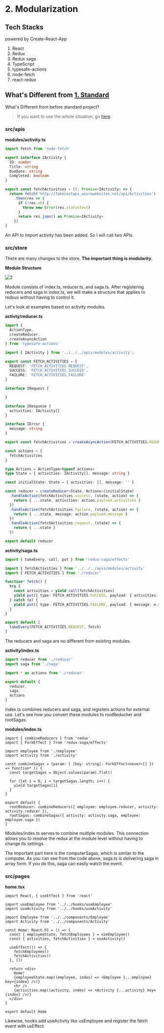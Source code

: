 # 2. Modularization

## Tech Stacks

powered by Create-React-App

1. React
2. Redux
3. Redux saga
4. TypeScript
5. typesafe-actions
6. node-fetch
7. react-redux

## What's Different from [1. Standard](https://github.com/Vallista/Beautiful-React-Redux-Typescript/tree/1.standard)

What's Different from before standard project?

> If you want to see the whole situation, go [here](https://github.com/Vallista/Beautiful-React-Redux-Typescript/tree/1.standard).

### src/apis

**modules/activity.ts**

```ts
import fetch from 'node-fetch'

export interface IActivity {
  ID: number
  Title: string
  DueDate: string
  Completed: boolean
}

export const fetchActivities = (): Promise<IActivity> => {
  return fetch('http://fakerestapi.azurewebsites.net/api/Activities')
    .then(res => {
      if (!res.ok) {
        throw new Error(res.statusText)
      }
      return res.json() as Promise<IActivity>
    })
}

```

An API to import activity has been added. So I will call two APIs.

### src/store

There are many changes to the store. **The important thing is modularity**.

**Module Structure**

![2](https://github.com/Vallista/Beautiful-React-Redux-Typescript/blob/2.separation/screenshots/1.png?raw=true)

Module consists of index.ts, reducer.ts, and saga.ts. After registering reducers and saga in index.ts, we will make a structure that applies to redsux without having to control it.

Let's look at examples based on activity modules.

**activty/reducer.ts**

```ts
import {
  ActionType,
  createReducer,
  createAsyncAction
} from 'typesafe-actions'

import { IActivity } from '../../../apis/modules/activity';

export const FETCH_ACTIVITIES = {
  REQUEST: 'FETCH_ACTIVITIES_REQUEST',
  SUCCESS: 'FETCH_ACTIVITIES_SUCCESS',
  FAILURE: 'FETCH_ACTIVITIES_FAILURE'
}

interface IRequest {

}

interface IResponse {
  activities: IActivity[]
}

interface IError {
  message: string
}

export const fetchActivities = createAsyncAction(FETCH_ACTIVITIES.REQUEST, FETCH_ACTIVITIES.SUCCESS, FETCH_ACTIVITIES.FAILURE)<IRequest, IResponse, IError>()

const actions = {
  fetchActivities
}

type Actions = ActionType<typeof actions>
type State = { activities: IActivity[], message: string }

const initialState: State = { activities: [], message: '' }

const reducer = createReducer<State, Actions>(initialState)
  .handleAction(fetchActivities.success, (state, action) => {
    return { ...state, activities: action.payload.activities }
  })
  .handleAction(fetchActivities.failure, (state, action) => {
    return { ...state, message: action.payload.message }
  })
  .handleAction(fetchActivities.request, (state) => {
    return { ...state }
  })

export default reducer
```

**activity/saga.ts**

```ts
import { takeEvery, call, put } from 'redux-saga/effects'

import { fetchActivities } from '../../../apis/modules/activity'
import { FETCH_ACTIVITIES } from './reducer'

function* fetch() {
  try {
    const activities = yield call(fetchActivities)
    yield put({ type: FETCH_ACTIVITIES.SUCCESS, payload: { activities: activities } })
  } catch (e) {
    yield put({ type: FETCH_ACTIVITIES.FAILURE, payload: { message: e.message } })
  }
}

export default [
  takeEvery(FETCH_ACTIVITIES.REQUEST, fetch)
]
```

The reducers and saga are no different from existing modules.

**activity/index.ts**

```ts
import reducer from './reducer'
import saga from './saga'

import * as actions from './reducer'

export default {
  reducer,
  saga,
  actions
}
```

index.ts combines reducers and saga, and registers actions for external use. Let's see how you convert these modules to rootReducher and rootSagas.

**modules/index.ts**

```tsx
import { combineReducers } from 'redux'
import { ForkEffect } from 'redux-saga/effects'

import employee from './employee'
import activity from './activity'

const combineSagas = (param: { [key: string]: ForkEffect<never>[] }) => function* () {
  const targetSagas = Object.values(param).flat()

  for (let i = 0; i < targetSagas.length; i++) {
    yield targetSagas[i]
  }
}

export default {
  rootReducer: combineReducers({ employee: employee.reducer, activity: activity.reducer }),
  rootSagas: combineSagas({ activity: activity.saga, employee: employee.saga })
}
```

Modules/index.ts serves to combine multiple modules. This connection allows you to resolve the redux at the module level without having to change its settings.

The important part here is the computerSagas, which is similar to the computer. As you can see from the code above, saga.ts is delivering saga in array form. If you do this, saga can easily watch the event.

### src/pages

**home.tsx**

```tsx
import React, { useEffect } from 'react'

import useEmployee from '../../hooks/useEmployee'
import useActivity from '../../hooks/useActivity'

import Employee from '../../components/Employee'
import Activity from '../../components/Activity'

const Home: React.FC = () => {
  const { employeeState, fetchEmployees } = useEmployee()
  const { activities, fetchActivities } = useActivity()

  useEffect(() => {
    fetchEmployees()
    fetchActivities()
  }, [])

  return <div>
    Home!
    {employeeState.map((employee, index) => <Employee {...employee} key={index} />)}
    <hr />
    {activities.map((activity, index) => <Activity {...activity} key={index} />)}
  </div>
}

export default Home
```

Likewise, hooks add useActivity like usEmployee and register the fetch event with usEffect.